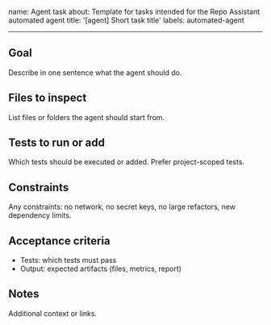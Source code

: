 name: Agent task
about: Template for tasks intended for the Repo Assistant automated agent
title: '[agent] Short task title'
labels: automated-agent

---

## Goal

Describe in one sentence what the agent should do.

## Files to inspect

List files or folders the agent should start from.

## Tests to run or add

Which tests should be executed or added. Prefer project-scoped tests.

## Constraints

Any constraints: no network, no secret keys, no large refactors, new dependency limits.

## Acceptance criteria

- Tests: which tests must pass
- Output: expected artifacts (files, metrics, report)

## Notes

Additional context or links.
